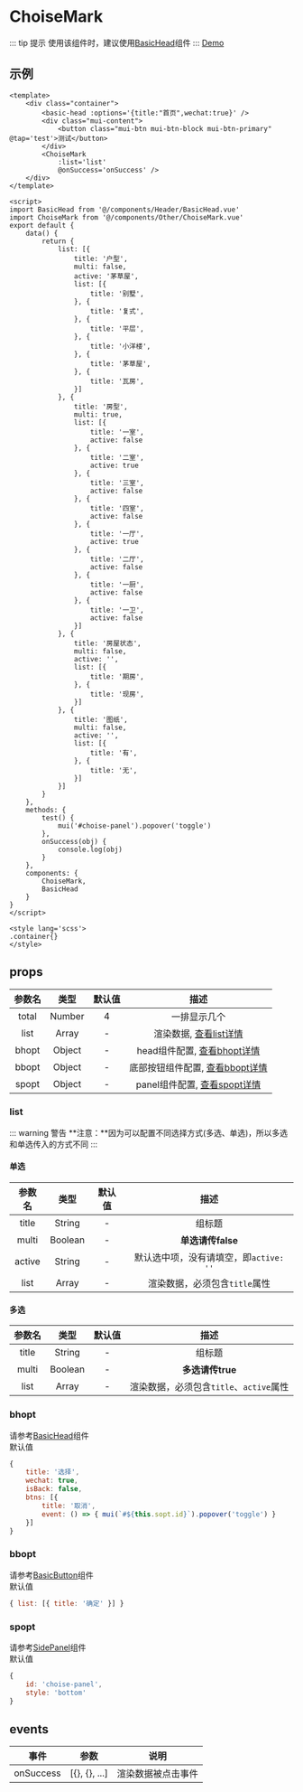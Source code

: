 # ChoiseMark
::: tip 提示
使用该组件时，建议使用[BasicHead](../head/basichead)组件
:::
[Demo](https://watasi.cn/infozx_api/dist/#/choiseMark)

## 示例
```vue{15}
<template>
	<div class="container">
		<basic-head :options='{title:"首页",wechat:true}' />
		<div class="mui-content">
			<button class="mui-btn mui-btn-block mui-btn-primary" @tap='test'>测试</button>
		</div>
		<ChoiseMark
			:list='list'
			@onSuccess='onSuccess' />
	</div>
</template>

<script>
import BasicHead from '@/components/Header/BasicHead.vue'
import ChoiseMark from '@/components/Other/ChoiseMark.vue'
export default {
	data() {
		return {
			list: [{
				title: '户型',
				multi: false,
				active: '茅草屋',
				list: [{
					title: '别墅',
				}, {
					title: '复式',
				}, {
					title: '平层',
				}, {
					title: '小洋楼',
				}, {
					title: '茅草屋',
				}, {
					title: '瓦房',
				}]
			}, {
				title: '房型',
				multi: true,
				list: [{
					title: '一室',
					active: false
				}, {
					title: '二室',
					active: true
				}, {
					title: '三室',
					active: false
				}, {
					title: '四室',
					active: false
				}, {
					title: '一厅',
					active: true
				}, {
					title: '二厅',
					active: false
				}, {
					title: '一厨',
					active: false
				}, {
					title: '一卫',
					active: false
				}]
			}, {
				title: '房屋状态',
				multi: false,
				active: '',
				list: [{
					title: '期房',
				}, {
					title: '现房',
				}]
			}, {
				title: '图纸',
				multi: false,
				active: '',
				list: [{
					title: '有',
				}, {
					title: '无',
				}]
			}]
		}
	},
	methods: {
		test() {
			mui('#choise-panel').popover('toggle')
		},
		onSuccess(obj) {
			console.log(obj)
		}
	},
	components: {
		ChoiseMark,
		BasicHead
	}
}
</script>

<style lang='scss'>
.container{}
</style>
```

## props
|参数名|类型|默认值|描述|
|:---:|:---:|:---:|:---:|
|total|Number|4|一排显示几个|
|list|Array|-|渲染数据, [查看list详情](#list)|
|bhopt|Object|-|head组件配置, [查看bhopt详情](#bhopt)|
|bbopt|Object|-|底部按钮组件配置, [查看bbopt详情](#bbopt)|
|spopt|Object|-|panel组件配置, [查看spopt详情](#spopt)|

### list
::: warning 警告
**注意：**因为可以配置不同选择方式(多选、单选)，所以多选和单选传入的方式不同
:::
#### 单选
|参数名|类型|默认值|描述|
|:---:|:---:|:---:|:---:|
|title|String|-|组标题|
|multi|Boolean|-|**单选请传false**|
|active|String|-|默认选中项，没有请填空，即`active: ''`|
|list|Array|-|渲染数据，必须包含`title`属性|
#### 多选
|参数名|类型|默认值|描述|
|:---:|:---:|:---:|:---:|
|title|String|-|组标题|
|multi|Boolean|-|**多选请传true**|
|list|Array|-|渲染数据，必须包含`title`、`active`属性|

### bhopt
请参考[BasicHead](../head/BasicHead)组件<br />
默认值
```javascript
{
	title: '选择',
	wechat: true,
	isBack: false,
	btns: [{
		title: '取消',
		event: () => { mui(`#${this.sopt.id}`).popover('toggle') }
	}]
}
```

### bbopt
请参考[BasicButton](../button/BasicButton)组件<br />
默认值
```javascript
{ list: [{ title: '确定' }] }
```

### spopt
请参考[SidePanel](./SidePanel)组件<br />
默认值
```javascript
{
	id: 'choise-panel',
	style: 'bottom'
}
```

## events
|事件|参数|说明|
|:---:|:---:|:---:|
|onSuccess|[{}, {}, ...]|渲染数据被点击事件|